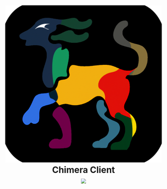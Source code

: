 <h1 align="center">
    <img src="src\main\resources\assets\chimera-client\chimera-logo.png">
    <br>
    Chimera Client
    <br>
    <a href="https://github.com/Chimera-Development/chimera-client">
        <img src="https://img.shields.io/github/v/release/Chimera-Development/chimera-client?logo=github&style=for-the-badge">
    </a>
</h1>

